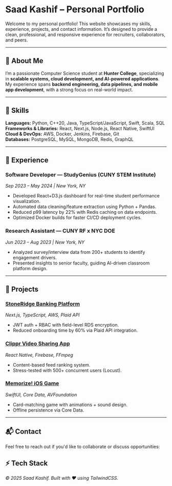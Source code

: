 # Saad Kashif – Personal Portfolio

Welcome to my personal portfolio! This website showcases my skills, experience, projects, and contact information. It’s designed to provide a clean, professional, and responsive experience for recruiters, collaborators, and peers.

---

## 🌟 About Me
I’m a passionate Computer Science student at **Hunter College**, specializing in **scalable systems, cloud development, and AI-powered applications**.  
My experience spans **backend engineering, data pipelines, and mobile app development**, with a strong focus on real-world impact.

---

## 🔧 Skills

**Languages:** Python, C++20, Java, TypeScript/JavaScript, Swift, Scala, SQL  
**Frameworks & Libraries:** React, Next.js, Node.js, React Native, SwiftUI  
**Cloud & DevOps:** AWS, Docker, Jenkins, Firebase, Git  
**Databases:** PostgreSQL, MySQL, MongoDB, Redis, GraphQL  

---

## 💼 Experience

### Software Developer — StudyGenius (CUNY STEM Institute)
*Sep 2023 – May 2024 | New York, NY*
- Developed React+D3.js dashboard for real-time student performance visualization.
- Automated data cleaning/feature extraction using Python + Pandas.
- Reduced p99 latency by 22% with Redis caching on data endpoints.
- Optimized Docker builds for faster CI/CD deployment cycles.

### Research Assistant — CUNY RF x NYC DOE
*Jun 2023 – Aug 2023 | New York, NY*
- Analyzed survey/interview data from 200+ students to identify engagement drivers.
- Presented insights to senior faculty, guiding AI-driven classroom platform design.

---

## 📂 Projects

### [StoneRidge Banking Platform](https://github.com/Saad220905/StoneRidge)
*Next.js, TypeScript, AWS, Plaid API*  
- JWT auth + RBAC with field-level RDS encryption.  
- Reduced onboarding time by 60% via Plaid API integration.

### [Clippr Video Sharing App](https://github.com/Saad220905/Clippr)
*React Native, Firebase, FFmpeg*  
- Content-based feed ranking system.  
- Stress-tested with 500+ concurrent users (Locust).

### [Memorize! iOS Game](https://github.com/Saad220905/Memorize-App)
*SwiftUI, Core Data, AVFoundation*  
- Card-matching game with animations + sound design.  
- Offline persistence via Core Data.

---

## 📬 Contact
Feel free to reach out if you'd like to collaborate or discuss opportunities:  



## ⚡ Tech Stack

*© 2025 Saad Kashif. Built with ❤️ using TailwindCSS.*